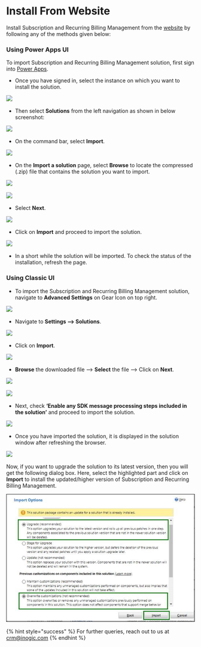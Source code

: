 # Install From Website

Install Subscription and Recurring Billing Management from the [website](https://www.inogic.com/product/productivity-apps/subscription-management-recurring-billing-dynamics-365-crm) by following any of the methods given below:&#x20;

### Using Power Apps UI

To import Subscription and Recurring Billing Management solution, first sign into [Power Apps](https://make.powerapps.com/?utm\_source=padocs\&utm\_medium=linkinadoc\&utm\_campaign=referralsfromdoc).

* Once you have signed in, select the instance on which you want to install the solution.

![](<../../.gitbook/assets/Power Apps\_1.png>)

* Then select **Solutions** from the left navigation as shown in below screenshot:

![](<../../.gitbook/assets/Power Apps\_2.png>)

* On the command bar, select **Import**.

![](<../../.gitbook/assets/Power Apps\_3.png>)

* On the **Import a solution** page, select **Browse** to locate the compressed (.zip) file that contains the solution you want to import.

![](<../../.gitbook/assets/Power Apps\_4.png>)

![](<../../.gitbook/assets/Power Apps\_5.png>)

* Select **Next**.

![](<../../.gitbook/assets/Power Apps\_6.png>)

* Click on **Import** and proceed to import the solution.

![](<../../.gitbook/assets/Power Apps\_7.png>)

* In a short while the solution will be imported. To check the status of the installation, refresh the page.

### Using Classic UI

* To import the Subscription and Recurring Billing Management solution, navigate to **Advanced Settings** on Gear Icon on top right.

![](../../.gitbook/assets/Classic\_1.png)

* Navigate to **Settings --> Solutions**.

![](../../.gitbook/assets/Classic\_2.png)

* Click on **Import**.

![](../../.gitbook/assets/Classic\_3.png)

* **Browse** the downloaded file --> **Select** the file --> Click on **Next**.

![](../../.gitbook/assets/Classic\_4.png)

![](../../.gitbook/assets/Classic\_5.png)

* Next, check **‘Enable any SDK message processing steps included in the solution’** and proceed to import the solution.

![](../../.gitbook/assets/Classic\_6.png)

* Once you have imported the solution, it is displayed in the solution window after refreshing the browser.

![](../../.gitbook/assets/Classic\_7.png)

Now, if you want to upgrade the solution to its latest version, then you will get the following dialog box. Here, select the highlighted part and click on **Import** to install the updated/higher version of Subscription and Recurring Billing Management.

![](../../.gitbook/assets/UpgradeAndOverwrite.jpg)

{% hint style="success" %}
For further queries, reach out to us at [crm@inogic.com](mailto:crm@inogic.com)
{% endhint %}





